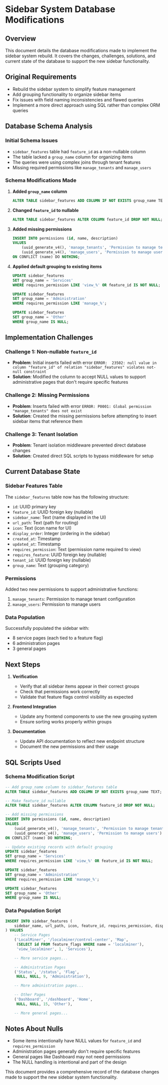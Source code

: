 # Sidebar System Database Modifications

## Overview
This document details the database modifications made to implement the sidebar system rebuild. It covers the changes, challenges, solutions, and current state of the database to support the new sidebar functionality.

## Original Requirements
- Rebuild the sidebar system to simplify feature management
- Add grouping functionality to organize sidebar items
- Fix issues with field naming inconsistencies and flawed queries
- Implement a more direct approach using SQL rather than complex ORM queries

## Database Schema Analysis

### Initial Schema Issues
- `sidebar_features` table had `feature_id` as a non-nullable column
- The table lacked a `group_name` column for organizing items
- The queries were using complex joins through tenant features
- Missing required permissions like `manage_tenants` and `manage_users`

### Schema Modifications Made

1. **Added `group_name` column**
   ```sql
   ALTER TABLE sidebar_features ADD COLUMN IF NOT EXISTS group_name TEXT;
   ```

2. **Changed `feature_id` to nullable**
   ```sql
   ALTER TABLE sidebar_features ALTER COLUMN feature_id DROP NOT NULL;
   ```

3. **Added missing permissions**
   ```sql
   INSERT INTO permissions (id, name, description)
   VALUES
       (uuid_generate_v4(), 'manage_tenants', 'Permission to manage tenant configuration'),
       (uuid_generate_v4(), 'manage_users', 'Permission to manage users')
   ON CONFLICT (name) DO NOTHING;
   ```

4. **Applied default grouping to existing items**
   ```sql
   UPDATE sidebar_features
   SET group_name = 'Services'
   WHERE requires_permission LIKE 'view_%' OR feature_id IS NOT NULL;

   UPDATE sidebar_features
   SET group_name = 'Administration'
   WHERE requires_permission LIKE 'manage_%';

   UPDATE sidebar_features
   SET group_name = 'Other'
   WHERE group_name IS NULL;
   ```

## Implementation Challenges

### Challenge 1: Non-nullable `feature_id`
- **Problem**: Initial inserts failed with error `ERROR:  23502: null value in column "feature_id" of relation "sidebar_features" violates not-null constraint`
- **Solution**: Modified the column to accept NULL values to support administrative pages that don't require specific features

### Challenge 2: Missing Permissions
- **Problem**: Inserts failed with error `ERROR: P0001: Global permission "manage_tenants" does not exist`
- **Solution**: Created the missing permissions before attempting to insert sidebar items that reference them

### Challenge 3: Tenant Isolation
- **Problem**: Tenant isolation middleware prevented direct database changes
- **Solution**: Created direct SQL scripts to bypass middleware for setup

## Current Database State

### Sidebar Features Table
The `sidebar_features` table now has the following structure:
- `id`: UUID primary key
- `feature_id`: UUID foreign key (nullable)
- `sidebar_name`: Text (name displayed in the UI)
- `url_path`: Text (path for routing)
- `icon`: Text (icon name for UI)
- `display_order`: Integer (ordering in the sidebar)
- `created_at`: Timestamp
- `updated_at`: Timestamp
- `requires_permission`: Text (permission name required to view)
- `requires_feature`: UUID foreign key (nullable)
- `tenant_id`: UUID foreign key (nullable)
- `group_name`: Text (grouping category)

### Permissions
Added two new permissions to support administrative functions:
1. `manage_tenants`: Permission to manage tenant configuration
2. `manage_users`: Permission to manage users

### Data Population
Successfully populated the sidebar with:
- 8 service pages (each tied to a feature flag)
- 6 administration pages
- 3 general pages

## Next Steps

1. **Verification**
   - Verify that all sidebar items appear in their correct groups
   - Check that permissions work correctly
   - Validate that feature flags control visibility as expected

2. **Frontend Integration**
   - Update any frontend components to use the new grouping system
   - Ensure sorting works properly within groups

3. **Documentation**
   - Update API documentation to reflect new endpoint structure
   - Document the new permissions and their usage

## SQL Scripts Used

### Schema Modification Script
```sql
-- Add group_name column to sidebar_features table
ALTER TABLE sidebar_features ADD COLUMN IF NOT EXISTS group_name TEXT;

-- Make feature_id nullable
ALTER TABLE sidebar_features ALTER COLUMN feature_id DROP NOT NULL;

-- Add missing permissions
INSERT INTO permissions (id, name, description)
VALUES
    (uuid_generate_v4(), 'manage_tenants', 'Permission to manage tenant configuration'),
    (uuid_generate_v4(), 'manage_users', 'Permission to manage users')
ON CONFLICT (name) DO NOTHING;

-- Update existing records with default grouping
UPDATE sidebar_features
SET group_name = 'Services'
WHERE requires_permission LIKE 'view_%' OR feature_id IS NOT NULL;

UPDATE sidebar_features
SET group_name = 'Administration'
WHERE requires_permission LIKE 'manage_%';

UPDATE sidebar_features
SET group_name = 'Other'
WHERE group_name IS NULL;
```

### Data Population Script
```sql
INSERT INTO sidebar_features (
    sidebar_name, url_path, icon, feature_id, requires_permission, display_order, group_name
) VALUES
    -- Service Pages
    ('LocalMiner', '/localminer/control-center', 'Map',
     (SELECT id FROM feature_flags WHERE name = 'localminer'),
     'view_localminer', 1, 'Services'),

    -- More service pages...

    -- Administration Pages
    ('Status', '/status', 'Flag',
     NULL, NULL, 9, 'Administration'),

    -- More administration pages...

    -- Other Pages
    ('Dashboard', '/dashboard', 'Home',
     NULL, NULL, 15, 'Other'),

    -- More general pages...
```

## Notes About Nulls
- Some items intentionally have NULL values for `feature_id` and `requires_permission`
- Administration pages generally don't require specific features
- General pages like Dashboard may not need permissions
- The NULL handling is intentional and part of the design

This document provides a comprehensive record of the database changes made to support the new sidebar system functionality.
